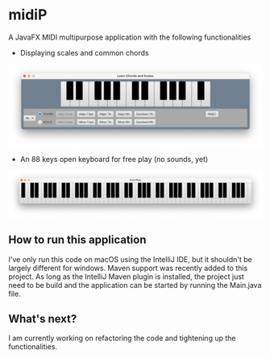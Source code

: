# midiP

A JavaFX MIDI multipurpose application with the following functionalities

- Displaying scales and common chords

![scales_chords_window_pic](pics/scales_chords_window.png)
- An 88 keys open keyboard for free play (no sounds, yet)

![free_play_window_pic](pics/free_play_window.png)

## How to run this application

I've only run this code on macOS using the IntelliJ IDE, but it shouldn't be largely different for windows.
Maven support was recently added to this project. As long as the IntelliJ Maven plugin is installed, the
project just need to be build and the application can be started by running the Main.java file.

## What's next?

I am currently working on refactoring the code and tightening up the functionalities.
